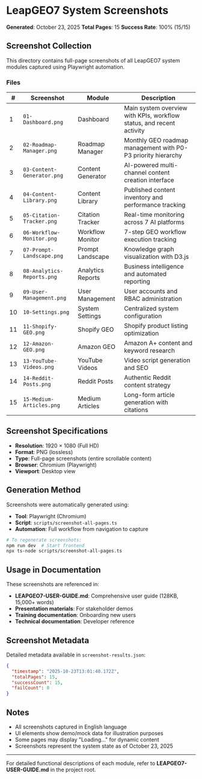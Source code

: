 # LeapGEO7 System Screenshots

**Generated**: October 23, 2025
**Total Pages**: 15
**Success Rate**: 100% (15/15)

## Screenshot Collection

This directory contains full-page screenshots of all LeapGEO7 system modules captured using Playwright automation.

### Files

| # | Screenshot | Module | Description |
|---|------------|--------|-------------|
| 1 | `01-Dashboard.png` | Dashboard | Main system overview with KPIs, workflow status, and recent activity |
| 2 | `02-Roadmap-Manager.png` | Roadmap Manager | Monthly GEO roadmap management with P0-P3 priority hierarchy |
| 3 | `03-Content-Generator.png` | Content Generator | AI-powered multi-channel content creation interface |
| 4 | `04-Content-Library.png` | Content Library | Published content inventory and performance tracking |
| 5 | `05-Citation-Tracker.png` | Citation Tracker | Real-time monitoring across 7 AI platforms |
| 6 | `06-Workflow-Monitor.png` | Workflow Monitor | 7-step GEO workflow execution tracking |
| 7 | `07-Prompt-Landscape.png` | Prompt Landscape | Knowledge graph visualization with D3.js |
| 8 | `08-Analytics-Reports.png` | Analytics Reports | Business intelligence and automated reporting |
| 9 | `09-User-Management.png` | User Management | User accounts and RBAC administration |
| 10 | `10-Settings.png` | System Settings | Centralized system configuration |
| 11 | `11-Shopify-GEO.png` | Shopify GEO | Shopify product listing optimization |
| 12 | `12-Amazon-GEO.png` | Amazon GEO | Amazon A+ content and keyword research |
| 13 | `13-YouTube-Videos.png` | YouTube Videos | Video script generation and SEO |
| 14 | `14-Reddit-Posts.png` | Reddit Posts | Authentic Reddit content strategy |
| 15 | `15-Medium-Articles.png` | Medium Articles | Long-form article generation with citations |

## Screenshot Specifications

- **Resolution**: 1920 × 1080 (Full HD)
- **Format**: PNG (lossless)
- **Type**: Full-page screenshots (entire scrollable content)
- **Browser**: Chromium (Playwright)
- **Viewport**: Desktop view

## Generation Method

Screenshots were automatically generated using:
- **Tool**: Playwright (Chromium)
- **Script**: `scripts/screenshot-all-pages.ts`
- **Automation**: Full workflow from navigation to capture

```bash
# To regenerate screenshots:
npm run dev  # Start frontend
npx ts-node scripts/screenshot-all-pages.ts
```

## Usage in Documentation

These screenshots are referenced in:
- **LEAPGEO7-USER-GUIDE.md**: Comprehensive user guide (128KB, 15,000+ words)
- **Presentation materials**: For stakeholder demos
- **Training documentation**: Onboarding new users
- **Technical documentation**: Developer reference

## Screenshot Metadata

Detailed metadata available in `screenshot-results.json`:
```json
{
  "timestamp": "2025-10-23T13:01:40.172Z",
  "totalPages": 15,
  "successCount": 15,
  "failCount": 0
}
```

## Notes

- All screenshots captured in English language
- UI elements show demo/mock data for illustration purposes
- Some pages may display "Loading..." for dynamic content
- Screenshots represent the system state as of October 23, 2025

---

For detailed functional descriptions of each module, refer to **LEAPGEO7-USER-GUIDE.md** in the project root.
